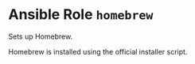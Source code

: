 # Ansible Role `homebrew`

Sets up Homebrew.

Homebrew is installed using the official installer script.
